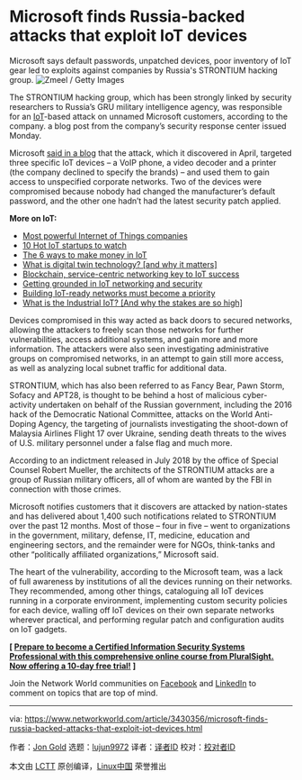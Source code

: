 [#]: collector: (lujun9972)
[#]: translator: (wxy)
[#]: reviewer: ( )
[#]: publisher: ( )
[#]: url: ( )
[#]: subject: (Microsoft finds Russia-backed attacks that exploit IoT devices)
[#]: via: (https://www.networkworld.com/article/3430356/microsoft-finds-russia-backed-attacks-that-exploit-iot-devices.html)
[#]: author: (Jon Gold https://www.networkworld.com/author/Jon-Gold/)

Microsoft finds Russia-backed attacks that exploit IoT devices
======
Microsoft says default passwords, unpatched devices, poor inventory of IoT gear led to exploits against companies by Russia's STRONTIUM hacking group.
![Zmeel / Getty Images][1]

The STRONTIUM hacking group, which has been strongly linked by security researchers to Russia’s GRU military intelligence agency, was responsible for an [IoT][2]-based attack on unnamed Microsoft customers, according to the company. a blog post from the company’s security response center issued Monday.

Microsoft [said in a blog][3] that the attack, which it discovered in April, targeted three specific IoT devices – a VoIP phone, a video decoder and a printer (the company declined to specify the brands) – and used them to gain access to unspecified corporate networks. Two of the devices were compromised because nobody had changed the manufacturer’s default password, and the other one hadn’t had the latest security patch applied.

**More on IoT:**

  * [][4] [Most powerful Internet of Things companies][5]
  * [10 Hot IoT startups to watch][6]
  * [The 6 ways to make money in IoT][7]
  * [What is digital twin technology? [and why it matters]][8]
  * [Blockchain, service-centric networking key to IoT success][9]
  * [Getting grounded in IoT networking and security][10]
  * [Building IoT-ready networks must become a priority][11]
  * [What is the Industrial IoT? [And why the stakes are so high]][12]



Devices compromised in this way acted as back doors to secured networks, allowing the attackers to freely scan those networks for further vulnerabilities, access additional systems, and gain more and more information. The attackers were also seen investigating administrative groups on compromised networks, in an attempt to gain still more access, as well as analyzing local subnet traffic for additional data.

STRONTIUM, which has also been referred to as Fancy Bear, Pawn Storm, Sofacy and APT28, is thought to be behind a host of malicious cyber-activity undertaken on behalf of the Russian government, including the 2016 hack of the Democratic National Committee, attacks on the World Anti-Doping Agency, the targeting of journalists investigating the shoot-down of Malaysia Airlines Flight 17 over Ukraine, sending death threats to the wives of U.S. military personnel under a false flag and much more.

According to an indictment released in July 2018 by the office of Special Counsel Robert Mueller, the architects of the STRONTIUM attacks are a group of Russian military officers, all of whom are wanted by the FBI in connection with those crimes.

Microsoft notifies customers that it discovers are attacked by nation-states and has delivered about 1,400 such notifications related to STRONTIUM over the past 12 months. Most of those – four in five – went to organizations in the government, military, defense, IT, medicine, education and engineering sectors, and the remainder were for NGOs, think-tanks and other “politically affiliated organizations,” Microsoft said.

The heart of the vulnerability, according to the Microsoft team, was a lack of full awareness by institutions of all the devices running on their networks. They recommended, among other things, cataloguing all IoT devices running in a corporate environment, implementing custom security policies for each device, walling off IoT devices on their own separate networks wherever practical, and performing regular patch and configuration audits on IoT gadgets.

**[ [Prepare to become a Certified Information Security Systems Professional with this comprehensive online course from PluralSight. Now offering a 10-day free trial!][13] ]**

Join the Network World communities on [Facebook][14] and [LinkedIn][15] to comment on topics that are top of mind.

--------------------------------------------------------------------------------

via: https://www.networkworld.com/article/3430356/microsoft-finds-russia-backed-attacks-that-exploit-iot-devices.html

作者：[Jon Gold][a]
选题：[lujun9972][b]
译者：[译者ID](https://github.com/译者ID)
校对：[校对者ID](https://github.com/校对者ID)

本文由 [LCTT](https://github.com/LCTT/TranslateProject) 原创编译，[Linux中国](https://linux.cn/) 荣誉推出

[a]: https://www.networkworld.com/author/Jon-Gold/
[b]: https://github.com/lujun9972
[1]: https://images.idgesg.net/images/article/2019/07/cso_russian_hammer_and_sickle_binary_code_by_zmeel_gettyimages-927363118_2400x1600-100801412-large.jpg
[2]: https://www.networkworld.com/article/3207535/what-is-iot-how-the-internet-of-things-works.html
[3]: https://msrc-blog.microsoft.com/2019/08/05/corporate-iot-a-path-to-intrusion/
[4]: https://www.networkworld.com/article/3207535/internet-of-things/what-is-the-iot-how-the-internet-of-things-works.html
[5]: https://www.networkworld.com/article/2287045/internet-of-things/wireless-153629-10-most-powerful-internet-of-things-companies.html
[6]: https://www.networkworld.com/article/3270961/internet-of-things/10-hot-iot-startups-to-watch.html
[7]: https://www.networkworld.com/article/3279346/internet-of-things/the-6-ways-to-make-money-in-iot.html
[8]: https://www.networkworld.com/article/3280225/internet-of-things/what-is-digital-twin-technology-and-why-it-matters.html
[9]: https://www.networkworld.com/article/3276313/internet-of-things/blockchain-service-centric-networking-key-to-iot-success.html
[10]: https://www.networkworld.com/article/3269736/internet-of-things/getting-grounded-in-iot-networking-and-security.html
[11]: https://www.networkworld.com/article/3276304/internet-of-things/building-iot-ready-networks-must-become-a-priority.html
[12]: https://www.networkworld.com/article/3243928/internet-of-things/what-is-the-industrial-iot-and-why-the-stakes-are-so-high.html
[13]: https://pluralsight.pxf.io/c/321564/424552/7490?u=https%3A%2F%2Fwww.pluralsight.com%2Fpaths%2Fcertified-information-systems-security-professional-cisspr
[14]: https://www.facebook.com/NetworkWorld/
[15]: https://www.linkedin.com/company/network-world
